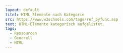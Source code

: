 ```yaml
---
layout: default
titel: HTML Elemente nach Kategorie
src: https://www.w3schools.com/tags/ref_byfunc.asp
text: HTML-Elemente kategorisch aufgelistet.
tags:
  - Ressourcen
  - Generell
  - HTML
---
```

